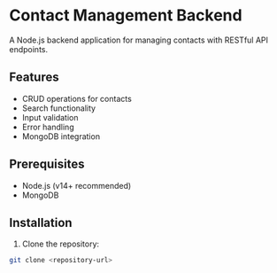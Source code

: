 # Contact Management Backend

A Node.js backend application for managing contacts with RESTful API endpoints.

## Features

- CRUD operations for contacts
- Search functionality
- Input validation
- Error handling
- MongoDB integration

## Prerequisites

- Node.js (v14+ recommended)
- MongoDB

## Installation

1. Clone the repository:
```bash
git clone <repository-url>